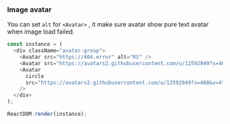 ### Image avatar

You can set `alt` for `<Avatar>` , it make sure avatar show pure text avatar when image load failed.

<!--start-code-->

```js
const instance = (
  <div className="avatar-group">
    <Avatar src="https://404.error" alt="RS" />
    <Avatar src="https://avatars2.githubusercontent.com/u/12592949?s=460&v=4" />
    <Avatar
      circle
      src="https://avatars2.githubusercontent.com/u/12592949?s=460&v=4"
    />
  </div>
);

ReactDOM.render(instance);
```

<!--end-code-->
